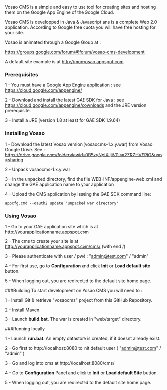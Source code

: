 Vosao CMS is a simple and easy to use tool for creating sites and hosting them on the Google App Engine of the Google Cloud. 

Vosao CMS is developped in Java & Javascript ans is a complete Web 2.0 application. According to Google free quota you will have free hosting for your site.

Vosao is animated through a Google Group at :

https://groups.google.com/forum/#!forum/vosao-cms-development

A default site example is at http://monvosao.appspot.com

### Prerequisites

1 - You must have a Google App Engine application : see https://cloud.google.com/appengine/

2 - Download and install the latest GAE SDK for Java : see https://cloud.google.com/appengine/downloads and the JRE version prerequisite.

3 - Install a JRE (version 1.8 at least for GAE SDK 1.9.64)

### Installing Vosao

1 - Download the latest Vosao version (vosaocms-1.x.y.war) from Vosao Google Drive. See : https://drive.google.com/folderviewid=0B5kyNpiXIjiiV0lsa2ZRZHVFRjQ&usp=sharing

2 - Unpack vosaocms-1.x.y.war

3 - In the unpacked directory, find the file WEB-INF/appengine-web.xml and change the GAE application name to your application

4 - Upload the CMS application by issuing the GAE SDK command line: 

	appcfg.cmd --oauth2 update 'unpacked war directory'

### Using Vosao

1 - Go to your GAE application site which is at http://yourapplicationname.appspot.com

2 - The cms to create your site is at http://yourapplicationname.appspot.com/cms/ (with end /)

3 - Please authenticate with user / pwd : "admin@test.com" / "admin"

4 - For first use, go to __Configuration__ and click __Init__ or __Load default site__ button.

5 - When logging out, you are redirected to the default site home page.

###Building
To start development on Vosao CMS you will need to :

1 - Install Git & retrieve "vosaocms" project from this GitHub Repository.

2 - Install Maven.

3 - Launch __build.bat__. The war is created in "web/target" directory. 

###Running locally

1 - Launch __run.bat__. An empty datastore is created, if it doesnt already exist.

2 - Go first to http://localhost:8080 to init default user ( "admin@test.com" / "admin" )

3 - Go and log into cms at http://localhost:8080/cms/

4 - Go to __Configuration__ Panel and click to __Init__ or __Load default Site__ button.

5 - When logging out, you are redirected to the default site home page.